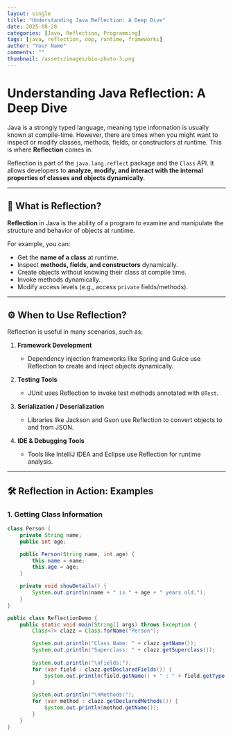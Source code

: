 ```yaml
---
layout: single
title: "Understanding Java Reflection: A Deep Dive"
date: 2025-08-28
categories: [Java, Reflection, Programming]
tags: [java, reflection, oop, runtime, frameworks]
author: "Your Name"
comments: ""
thumbnail: /assets/images/bio-photo-3.png
---
```


# Understanding Java Reflection: A Deep Dive  

Java is a strongly typed language, meaning type information is usually known at compile-time. However, there are times when you might want to inspect or modify classes, methods, fields, or constructors at runtime. This is where **Reflection** comes in.  

Reflection is part of the `java.lang.reflect` package and the `Class` API. It allows developers to **analyze, modify, and interact with the internal properties of classes and objects dynamically**.  

---

## 📌 What is Reflection?  

**Reflection** in Java is the ability of a program to examine and manipulate the structure and behavior of objects at runtime.  

For example, you can:  
- Get the **name of a class** at runtime.  
- Inspect **methods, fields, and constructors** dynamically.  
- Create objects without knowing their class at compile time.  
- Invoke methods dynamically.  
- Modify access levels (e.g., access `private` fields/methods).  

---

## ⚙️ When to Use Reflection?  

Reflection is useful in many scenarios, such as:  

1. **Framework Development**  
   - Dependency injection frameworks like Spring and Guice use Reflection to create and inject objects dynamically.  

2. **Testing Tools**  
   - JUnit uses Reflection to invoke test methods annotated with `@Test`.  

3. **Serialization / Deserialization**  
   - Libraries like Jackson and Gson use Reflection to convert objects to and from JSON.  

4. **IDE & Debugging Tools**  
   - Tools like IntelliJ IDEA and Eclipse use Reflection for runtime analysis.  

---

## 🛠️ Reflection in Action: Examples  

### 1. Getting Class Information  

```java
class Person {
    private String name;
    public int age;

    public Person(String name, int age) {
        this.name = name;
        this.age = age;
    }

    private void showDetails() {
        System.out.println(name + " is " + age + " years old.");
    }
}
```

```java
public class ReflectionDemo {
    public static void main(String[] args) throws Exception {
        Class<?> clazz = Class.forName("Person");

        System.out.println("Class Name: " + clazz.getName());
        System.out.println("Superclass: " + clazz.getSuperclass());
        
        System.out.println("\nFields:");
        for (var field : clazz.getDeclaredFields()) {
            System.out.println(field.getName() + " : " + field.getType());
        }

        System.out.println("\nMethods:");
        for (var method : clazz.getDeclaredMethods()) {
            System.out.println(method.getName());
        }
    }
}
```
